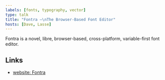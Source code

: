 ```yaml
---
labels: [fonts, typography, vector]
type: talk
title: "Fontra —\nThe Browser-Based Font Editor"
hosts: [Dave, Lasse]
---
```


Fontra is a novel, libre, browser-based, cross-platform, variable-first font editor.

## Links

* [website: Fontra](https://fontra.xyz/)
